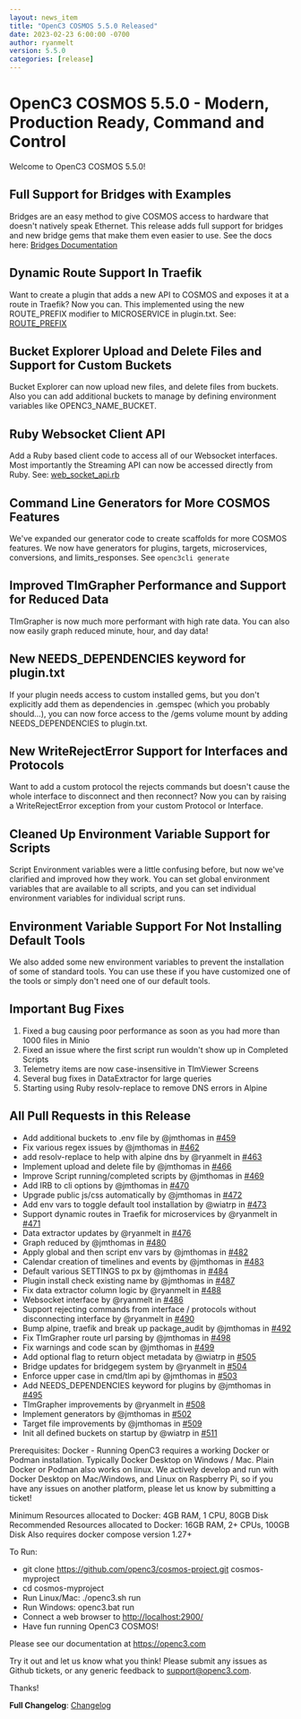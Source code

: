```yaml
---
layout: news_item
title: "OpenC3 COSMOS 5.5.0 Released"
date: 2023-02-23 6:00:00 -0700
author: ryanmelt
version: 5.5.0
categories: [release]
---
```


# OpenC3 COSMOS 5.5.0 - Modern, Production Ready, Command and Control

Welcome to OpenC3 COSMOS 5.5.0!

## Full Support for Bridges with Examples

Bridges are an easy method to give COSMOS access to hardware that doesn't natively speak Ethernet. This release adds full support for bridges and new bridge gems that make them even easier to use. See the docs here: [Bridges Documentation](https://openc3.com/docs/v5/bridges)

## Dynamic Route Support In Traefik

Want to create a plugin that adds a new API to COSMOS and exposes it at a route in Traefik? Now you can. This implemented using the new ROUTE_PREFIX modifier to MICROSERVICE in plugin.txt. See: [ROUTE_PREFIX](https://openc3.com/docs/v5/plugins#route_prefix)

## Bucket Explorer Upload and Delete Files and Support for Custom Buckets

Bucket Explorer can now upload new files, and delete files from buckets. Also you can add additional buckets to manage by defining environment variables like OPENC3_NAME_BUCKET.

## Ruby Websocket Client API

Add a Ruby based client code to access all of our Websocket interfaces. Most importantly the Streaming API can now be accessed directly from Ruby. See: [web_socket_api.rb](https://github.com/OpenC3/cosmos/blob/main/openc3/lib/openc3/script/web_socket_api.rb)

## Command Line Generators for More COSMOS Features

We've expanded our generator code to create scaffolds for more COSMOS features. We now have generators for plugins, targets, microservices, conversions, and limits_responses. See `openc3cli generate`

## Improved TlmGrapher Performance and Support for Reduced Data

TlmGrapher is now much more performant with high rate data. You can also now easily graph reduced minute, hour, and day data!

## New NEEDS_DEPENDENCIES keyword for plugin.txt

If your plugin needs access to custom installed gems, but you don't explicitly add them as dependencies in .gemspec (which you probably should...), you can now force access to the /gems volume mount by adding NEEDS_DEPENDENCIES to plugin.txt.

## New WriteRejectError Support for Interfaces and Protocols

Want to add a custom protocol the rejects commands but doesn't cause the whole interface to disconnect and then reconnect? Now you can by raising a WriteRejectError exception from your custom Protocol or Interface.

## Cleaned Up Environment Variable Support for Scripts

Script Environment variables were a little confusing before, but now we've clarified and improved how they work. You can set global environment variables that are available to all scripts, and you can set individual environment variables for individual script runs.

## Environment Variable Support For Not Installing Default Tools

We also added some new environment variables to prevent the installation of some of standard tools. You can use these if you have customized one of the tools or simply don't need one of our default tools.

## Important Bug Fixes

1. Fixed a bug causing poor performance as soon as you had more than 1000 files in Minio
2. Fixed an issue where the first script run wouldn't show up in Completed Scripts
3. Telemetry items are now case-insensitive in TlmViewer Screens
4. Several bug fixes in DataExtractor for large queries
5. Starting using Ruby resolv-replace to remove DNS errors in Alpine

## All Pull Requests in this Release

- Add additional buckets to .env file by @jmthomas in [#459](https://github.com/OpenC3/cosmos/pull/459)
- Fix various regex issues by @jmthomas in [#462](https://github.com/OpenC3/cosmos/pull/462)
- add resolv-replace to help with alpine dns by @ryanmelt in [#463](https://github.com/OpenC3/cosmos/pull/463)
- Implement upload and delete file by @jmthomas in [#466](https://github.com/OpenC3/cosmos/pull/466)
- Improve Script running/completed scripts by @jmthomas in [#469](https://github.com/OpenC3/cosmos/pull/469)
- Add IRB to cli options by @jmthomas in [#470](https://github.com/OpenC3/cosmos/pull/470)
- Upgrade public js/css automatically by @jmthomas in [#472](https://github.com/OpenC3/cosmos/pull/472)
- Add env vars to toggle default tool installation by @wiatrp in [#473](https://github.com/OpenC3/cosmos/pull/473)
- Support dynamic routes in Traefik for microservices by @ryanmelt in [#471](https://github.com/OpenC3/cosmos/pull/471)
- Data extractor updates by @ryanmelt in [#476](https://github.com/OpenC3/cosmos/pull/476)
- Graph reduced by @jmthomas in [#480](https://github.com/OpenC3/cosmos/pull/480)
- Apply global and then script env vars by @jmthomas in [#482](https://github.com/OpenC3/cosmos/pull/482)
- Calendar creation of timelines and events by @jmthomas in [#483](https://github.com/OpenC3/cosmos/pull/483)
- Default various SETTINGS to px by @jmthomas in [#484](https://github.com/OpenC3/cosmos/pull/484)
- Plugin install check existing name by @jmthomas in [#487](https://github.com/OpenC3/cosmos/pull/487)
- Fix data extractor column logic by @ryanmelt in [#488](https://github.com/OpenC3/cosmos/pull/488)
- Websocket interface by @ryanmelt in [#486](https://github.com/OpenC3/cosmos/pull/486)
- Support rejecting commands from interface / protocols without disconnecting interface by @ryanmelt in [#490](https://github.com/OpenC3/cosmos/pull/490)
- Bump alpine, traefik and break up package_audit by @jmthomas in [#492](https://github.com/OpenC3/cosmos/pull/492)
- Fix TlmGrapher route url parsing by @jmthomas in [#498](https://github.com/OpenC3/cosmos/pull/498)
- Fix warnings and code scan by @jmthomas in [#499](https://github.com/OpenC3/cosmos/pull/499)
- Add optional flag to return object metadata by @wiatrp in [#505](https://github.com/OpenC3/cosmos/pull/505)
- Bridge updates for bridgegem system by @ryanmelt in [#504](https://github.com/OpenC3/cosmos/pull/504)
- Enforce upper case in cmd/tlm api by @jmthomas in [#503](https://github.com/OpenC3/cosmos/pull/503)
- Add NEEDS_DEPENDENCIES keyword for plugins by @jmthomas in [#495](https://github.com/OpenC3/cosmos/pull/495)
- TlmGrapher improvements by @ryanmelt in [#508](https://github.com/OpenC3/cosmos/pull/508)
- Implement generators by @jmthomas in [#502](https://github.com/OpenC3/cosmos/pull/502)
- Target file improvements by @jmthomas in [#509](https://github.com/OpenC3/cosmos/pull/509)
- Init all defined buckets on startup by @wiatrp in [#511](https://github.com/OpenC3/cosmos/pull/511)

Prerequisites:
Docker - Running OpenC3 requires a working Docker or Podman installation. Typically Docker Desktop on Windows / Mac. Plain Docker or Podman also works on linux. We actively develop and run with Docker Desktop on Mac/Windows, and Linux on Raspberry Pi, so if you have any issues on another platform, please let us know by submitting a ticket!

Minimum Resources allocated to Docker: 4GB RAM, 1 CPU, 80GB Disk
Recommended Resources allocated to Docker: 16GB RAM, 2+ CPUs, 100GB Disk
Also requires docker compose version 1.27+

To Run:

- git clone https://github.com/openc3/cosmos-project.git cosmos-myproject
- cd cosmos-myproject
- Run Linux/Mac: ./openc3.sh run
- Run Windows: openc3.bat run
- Connect a web browser to [http://localhost:2900/](http://localhost:2900/)
- Have fun running OpenC3 COSMOS!

Please see our documentation at https://openc3.com

Try it out and let us know what you think! Please submit any issues as Github tickets, or any generic feedback to [support@openc3.com](mailto:support@openc3.com).

Thanks!

**Full Changelog**: [Changelog](https://github.com/OpenC3/cosmos/compare/v5.4.2...v5.5.0)
